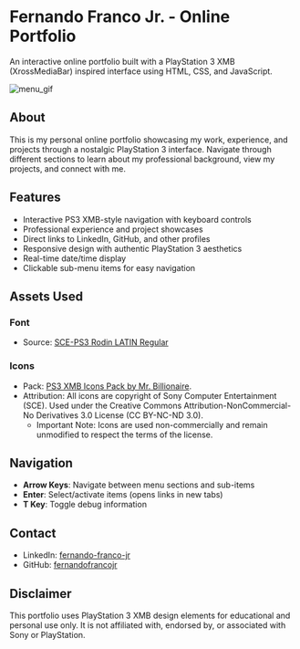 # Fernando Franco Jr. - Online Portfolio

An interactive online portfolio built with a PlayStation 3 XMB (XrossMediaBar) inspired interface using HTML, CSS, and JavaScript.

![menu_gif](/docs/menu.gif)

## About

This is my personal online portfolio showcasing my work, experience, and projects through a nostalgic PlayStation 3 interface. Navigate through different sections to learn about my professional background, view my projects, and connect with me.

## Features

* Interactive PS3 XMB-style navigation with keyboard controls
* Professional experience and project showcases
* Direct links to LinkedIn, GitHub, and other profiles
* Responsive design with authentic PlayStation 3 aesthetics
* Real-time date/time display
* Clickable sub-menu items for easy navigation

## Assets Used

### Font

* Source: [SCE-PS3 Rodin LATIN Regular](https://www.onlinewebfonts.com/download/3c9a33e9913448d684afff5b4b0cc59c)

### Icons

* Pack: [PS3 XMB Icons Pack by Mr. Billionaire](https://www.deviantart.com/mr-billionaire/art/Sony-PS3-XMB-Icons-Pack-139829567).
* Attribution: All icons are copyright of Sony Computer Entertainment (SCE).
Used under the Creative Commons Attribution-NonCommercial-No Derivatives 3.0 License (CC BY-NC-ND 3.0).
  * Important Note: Icons are used non-commercially and remain unmodified to respect the terms of the license.

## Navigation

* **Arrow Keys**: Navigate between menu sections and sub-items
* **Enter**: Select/activate items (opens links in new tabs)
* **T Key**: Toggle debug information

## Contact

* LinkedIn: [fernando-franco-jr](https://www.linkedin.com/in/fernando-franco-jr/)
* GitHub: [fernandofrancojr](https://github.com/fernandofrancojr)

## Disclaimer

This portfolio uses PlayStation 3 XMB design elements for educational and personal use only.
It is not affiliated with, endorsed by, or associated with Sony or PlayStation.
